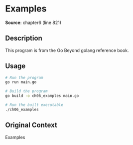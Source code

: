 # Examples

**Source**: chapter6 (line 821)

## Description

This program is from the Go Beyond golang reference book.

## Usage

```bash
# Run the program
go run main.go

# Build the program
go build -o ch06_examples main.go

# Run the built executable
./ch06_examples
```

## Original Context

Examples
